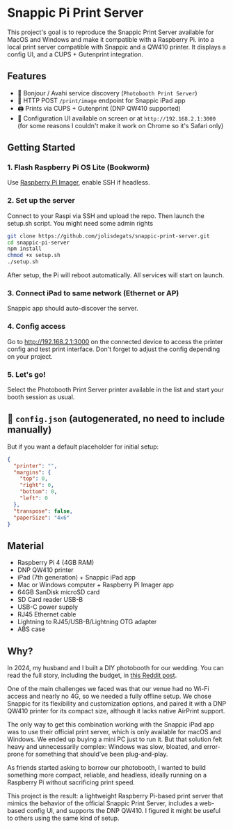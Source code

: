 # Snappic Pi Print Server

This project's goal is to reproduce the Snappic Print Server available for MacOS and Windows and make it compatible with a Raspberry Pi. into a local print server compatible with Snappic and a QW410 printer. It displays a config UI, and a CUPS + Gutenprint integration.

## Features

- 📡 Bonjour / Avahi service discovery (`Photobooth Print Server`)
- 📸 HTTP POST `/print/image` endpoint for Snappic iPad app
- 🖨️ Prints via CUPS + Gutenprint (DNP QW410 supported)
- 🧰 Configuration UI available on screen or at `http://192.168.2.1:3000` (for some reasons I couldn't make it work on Chrome so it's Safari only)

## Getting Started

### 1. Flash Raspberry Pi OS Lite (Bookworm)

Use [Raspberry Pi Imager](https://www.raspberrypi.com/software/), enable SSH if headless.

### 2. Set up the server

Connect to your Raspi via SSH and upload the repo. Then launch the setup.sh script.
You might need some admin rights

```bash
git clone https://github.com/jolisdegats/snappic-print-server.git
cd snappic-pi-server
npm install
chmod +x setup.sh
./setup.sh
```

After setup, the Pi will reboot automatically.
All services will start on launch.

### 3. Connect iPad to same network (Ethernet or AP)

Snappic app should auto-discover the server.

### 4. Config access

Go to http://192.168.2.1:3000 on the connected device to access the printer config and test print interface.
Don't forget to adjust the config depending on your project.

### 5. Let's go!

Select the Photobooth Print Server printer available in the list and start your booth session as usual.

## 🔧 `config.json` (autogenerated, no need to include manually)

But if you want a default placeholder for initial setup:

```json
{
  "printer": "",
  "margins": {
    "top": 0,
    "right": 0,
    "bottom": 0,
    "left": 0
  },
  "transpose": false,
  "paperSize": "4x6"
}
```

## Material

- Raspberry Pi 4 (4GB RAM)
- DNP QW410 printer
- iPad (7th generation) + Snappic iPad app
- Mac or Windows computer + Raspberry Pi Imager app
- 64GB SanDisk microSD card
- SD Card reader USB-B
- USB-C power supply
- RJ45 Ethernet cable
- Lightning to RJ45/USB-B/Lightning OTG adapter
- ABS case

## Why?

In 2024, my husband and I built a DIY photobooth for our wedding. You can read the full story, including the budget, in [this Reddit post](https://www.reddit.com/r/photobooth/comments/1h7wvbn/building_a_diy_photobooth_my_experience_lessons/).

One of the main challenges we faced was that our venue had no Wi-Fi access and nearly no 4G, so we needed a fully offline setup. We chose Snappic for its flexibility and customization options, and paired it with a DNP QW410 printer for its compact size, although it lacks native AirPrint support.

The only way to get this combination working with the Snappic iPad app was to use their official print server, which is only available for macOS and Windows. We ended up buying a mini PC just to run it. But that solution felt heavy and unnecessarily complex: Windows was slow, bloated, and error-prone for something that should’ve been plug-and-play.

As friends started asking to borrow our photobooth, I wanted to build something more compact, reliable, and headless, ideally running on a Raspberry Pi without sacrificing print speed.

This project is the result: a lightweight Raspberry Pi-based print server that mimics the behavior of the official Snappic Print Server, includes a web-based config UI, and supports the DNP QW410. I figured it might be useful to others using the same kind of setup.
